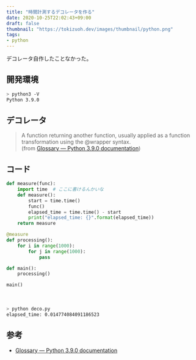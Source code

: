 ```yaml
---
title: "時間計測するデコレータを作る"
date: 2020-10-25T22:02:43+09:00
draft: false
thumbnail: "https://tokizuoh.dev/images/thumbnail/python.png"
tags:
- python
---
```

  
デコレータ自作したことなかった。  
<!--more-->  
  
## 開発環境  
  
```bash
> python3 -V
Python 3.9.0
```
  
## デコレータ  
  
> A function returning another function, usually applied as a function transformation using the @wrapper syntax.  
> (from [Glossary — Python 3.9.0 documentation](https://docs.python.org/3/glossary.html))
  
## コード  
  
```python
def measure(func):
    import time  # ここに書けるんかいな
    def measure():
        start = time.time()
        func()
        elapsed_time = time.time() - start
        print("elapsed_time: {}".format(elapsed_time))
    return measure

@measure
def processing():
    for i in range(1000):
        for j in range(1000):
            pass

def main():
    processing()

main()

```
  
　
  
```bash
> python deco.py 
elapsed_time: 0.014774084091186523
```
  
## 参考
- [Glossary — Python 3.9.0 documentation](https://docs.python.org/3/glossary.html)